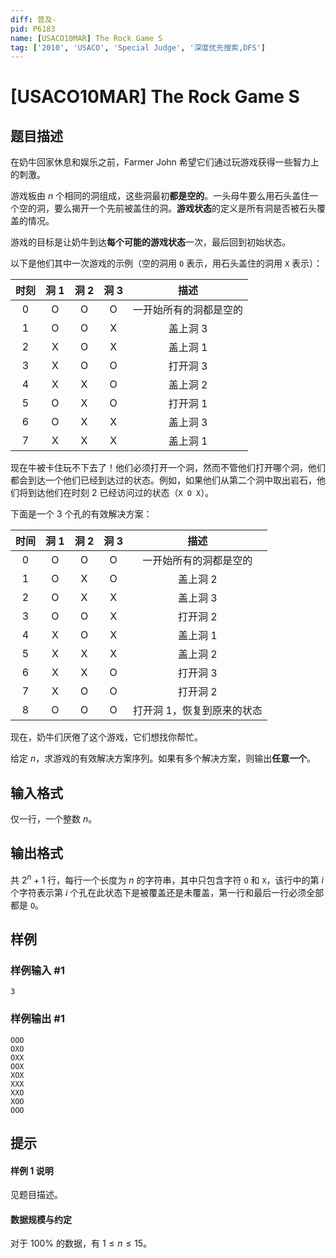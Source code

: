 ```yaml
---
diff: 普及-
pid: P6183
name: [USACO10MAR] The Rock Game S
tag: ['2010', 'USACO', 'Special Judge', '深度优先搜索,DFS']
---
```

# [USACO10MAR] The Rock Game S
## 题目描述

在奶牛回家休息和娱乐之前，Farmer John 希望它们通过玩游戏获得一些智力上的刺激。

游戏板由 $n$ 个相同的洞组成，这些洞最初**都是空的**。一头母牛要么用石头盖住一个空的洞，要么揭开一个先前被盖住的洞。**游戏状态**的定义是所有洞是否被石头覆盖的情况。

游戏的目标是让奶牛到达**每个可能的游戏状态**一次，最后回到初始状态。

以下是他们其中一次游戏的示例（空的洞用 `O` 表示，用石头盖住的洞用 `X` 表示）：

| 时刻 | 洞 1 | 洞 2 | 洞 3 | 描述 |
| :----------: | :----------: | :----------: | :----------: | :----------: |
| $0$ | O | O | O | 一开始所有的洞都是空的 |
| $1$ | O | O | X | 盖上洞 3 |
| $2$ | X | O | X | 盖上洞 1 |
| $3$ | X | O | O | 打开洞 3 |
| $4$ | X | X | O | 盖上洞 2 |
| $5$ | O | X | O | 打开洞 1 |
| $6$ | O | X | X | 盖上洞 3 |
| $7$ | X | X | X | 盖上洞 1 |

现在牛被卡住玩不下去了！他们必须打开一个洞，然而不管他们打开哪个洞，他们都会到达一个他们已经到达过的状态。例如，如果他们从第二个洞中取出岩石，他们将到达他们在时刻 $2$ 已经访问过的状态（`X O X`）。

下面是一个 3 个孔的有效解决方案：

| 时间 | 洞 1 | 洞 2 | 洞 3 | 描述 |
| :----------: | :----------: | :----------: | :----------: | :----------: |
| $0$ | O | O | O | 一开始所有的洞都是空的 |
| $1$ | O | X | O | 盖上洞 2 |
| $2$ | O | X | X | 盖上洞 3 |
| $3$ | O | O | X | 打开洞 2 |
| $4$ | X | O | X | 盖上洞 1 |
| $5$ | X | X | X | 盖上洞 2 |
| $6$ | X | X | O | 打开洞 3 |
| $7$ | X | O | O | 打开洞 2 |
| $8$ | O | O | O | 打开洞 1，恢复到原来的状态 |

现在，奶牛们厌倦了这个游戏，它们想找你帮忙。

给定 $n$，求游戏的有效解决方案序列。如果有多个解决方案，则输出**任意一个**。
## 输入格式

仅一行，一个整数 $n$。
## 输出格式

共 $2^n+1$ 行，每行一个长度为 $n$ 的字符串，其中只包含字符 `O` 和 `X`，该行中的第 $i$ 个字符表示第 $i$ 个孔在此状态下是被覆盖还是未覆盖，第一行和最后一行必须全部都是 `O`。
## 样例

### 样例输入 #1
```
3
```
### 样例输出 #1
```
OOO
OXO
OXX
OOX
XOX
XXX
XXO
XOO
OOO
```
## 提示

#### 样例 1 说明

见题目描述。

#### 数据规模与约定

对于 $100\%$ 的数据，有 $1\le n\le15$。
